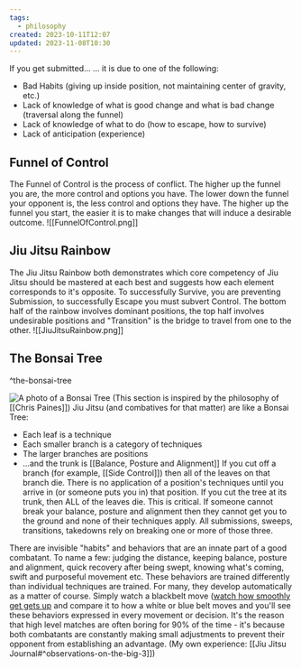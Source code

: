 ```yaml
---
tags:
  - philosophy
created: 2023-10-11T12:07
updated: 2023-11-08T10:30
---
```


If you get submitted...
… it is due to one of the following:
- Bad Habits (giving up inside position, not maintaining center of gravity, etc.)
- Lack of knowledge of what is good change and what is bad change (traversal along the funnel)
- Lack of knowledge of what to do (how to escape, how to survive)
- Lack of anticipation (experience)

## Funnel of Control
The Funnel of Control is the process of conflict.  The higher up the funnel you are, the more control and options you have.  The lower down the funnel your opponent is, the less control and options they have.
The higher up the funnel you start, the easier it is to make changes that will induce a desirable outcome.
![[FunnelOfControl.png]]
## Jiu Jitsu Rainbow
The Jiu Jitsu Rainbow both demonstrates which core competency of Jiu Jitsu should be mastered at each best and suggests how each element corresponds to it's opposite.  To successfully Survive, you are preventing Submission, to successfully Escape you must subvert Control.  The bottom half of the rainbow involves dominant positions, the top half involves undesirable positions and "Transition" is the bridge to travel from one to the other.
![[JiuJitsuRainbow.png]]

## The Bonsai Tree

^the-bonsai-tree

![A photo of a Bonsai Tree](https://www.japan-guide.com/g20/2097_01.jpg)
(This section is inspired by the philosophy of [[Chris Paines]])
Jiu Jitsu (and combatives for that matter) are like a Bonsai Tree:
- Each leaf is a technique
- Each smaller branch is a category of techniques
- The larger branches are positions
- ...and the trunk is [[Balance, Posture and Alignment]]
If you cut off a branch (for example, [[Side Control]]) then all of the leaves on that branch die.  There is no application of a position's techniques until you arrive in (or someone puts you in) that position.
If you cut the tree at its trunk, then ALL of the leaves die.  This is critical.  If someone cannot break your balance, posture and alignment then they cannot get you to the ground and none of their techniques apply.  All submissions, sweeps, transitions, takedowns rely on breaking one or more of those three.

There are invisible "habits" and behaviors that are an innate part of a good combatant.  To name a few: judging the distance, keeping balance, posture and alignment, quick recovery after being swept, knowing what's coming, swift and purposeful movement etc.  These behaviors are trained differently than individual techniques are trained. For many, they develop automatically as a matter of course.  Simply watch a blackbelt move ([watch how smoothly get gets up](https://youtu.be/hYeSTPJQWog?si=lBfSVlYuHhCqaVfq&t=517) and compare it to how a white or blue belt moves and you'll see these behaviors expressed in every movement or decision.  It's the reason that high level matches are often boring for 90% of the time - it's because both combatants are constantly making small adjustments to prevent their opponent from establishing an advantage.
(My own experience: [[Jiu Jitsu Journal#^observations-on-the-big-3]])